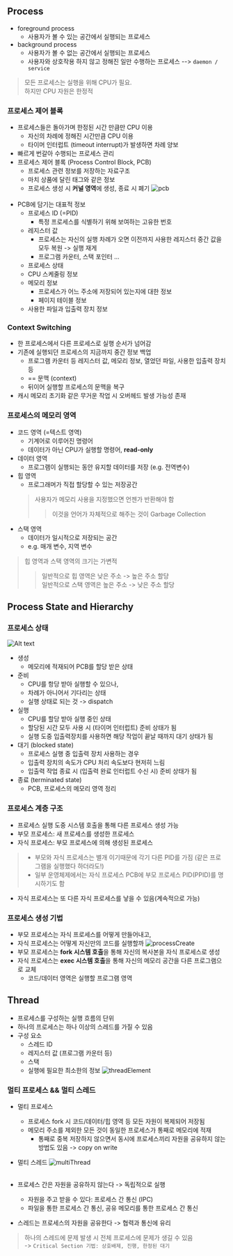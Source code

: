 ## Process
- foreground process
  - 사용자가 볼 수 있는 공간에서 실행되는 프로세스
- background process
  - 사용자가 볼 수 없는 공간에서 실행되는 프로세스
  - 사용자와 상호작용 하지 않고 정해진 일만 수행하는 프로세스 --> `daemon / service`
> 모든 프로세스는 실행을 위해 CPU가 필요.<br/>
> 하지만 CPU 자원은 한정적 
### 프로세스 제어 블록
- 프로세스들은 돌아가며 한정된 시간 만큼만 CPU 이용
  - 자신의 차례에 정해진 시간만큼 CPU 이용
  - 타이머 인터럽트 (timeout interrupt)가 발생하면 차례 양보
- 빠르게 번갈아 수행되는 프로세스 관리
- 프로세스 제어 블록 (Process Control Block, PCB)
  - 프로세스 관련 정보를 저장하는 자료구조
  - 마치 상품에 달린 태그와 같은 정보
  - 프로세스 생성 시 **커널 영역**에 생성, 종료 시 폐기
   ![pcb](asset/pcb.png)
   <br/>
- PCB에 담기는 대표적 정보
  - 프로세스 ID (=PID)
    - 특정 프로세스를 식별하기 위해 보여하는 고유한 번호
  - 레지스터 값
    - 프로세스는 자신의 실행 차례가 오면 이전까지 사용한 레지스터 중간 값을 모두 복원 -> 실행 재게
    - 프로그램 카운터, 스택 포인터 ...
  - 프로세스 상태
  - CPU 스케줄링 정보
  - 메모리 정보
    - 프로세스가 어느 주소에 저장되어 있는지에 대한 정보
    - 페이지 테이블 정보
  - 사용한 파일과 입출력 장치 정보

### Context Switching
- 한 프로세스에서 다른 프로세스로 실행 순서가 넘어감
- 기존에 실행되던 프로세스의 지금까지 중간 정보 백업
  - 프로그램 카운터 등 레지스터 값, 메모리 정보, 열었던 파일, 사용한 입출력 장치 등
  - == 문맥 (context)
  - 뒤이어 실행할 프로세스의 문맥을 복구
- 캐시 메모리 초기화 같은 무거운 작업 시 오버헤드 발생 가능성 존재

### 프로세스의 메모리 영역
- 코드 영역 (=텍스트 영역)
  - 기계어로 이루어진 명령어
  - 데이터가 아닌 CPU가 실행할 명령어, **read-only**
- 데이터 영역
  - 프로그램이 실행되는 동안 유지할 데이터를 저장 (e.g. 전역변수)
- 힙 영역
  - 프로그래머가 직접 할당할 수 있는 저장공간
  > 사용자가 메모리 사용을 지정했으면 언젠가 반환해야 함<br/>
  >> 이것을 언어가 자체적으로 해주는 것이 Garbage Collection
- 스택 영역
  - 데이터가 일시적으로 저장되는 공간
  - e.g. 매개 변수, 지역 변수
> 힙 영역과 스택 영역의 크기는 가변적
>> 일반적으로 힙 영역은 낮은 주소 -> 높은 주소 할당<br/>
>> 일반적으로 스택 영역은 높은 주소 -> 낮은 주소 할당

## Process State and Hierarchy
### 프로세스 상태
![Alt text](asset/processState-diagram.png)
- 생성
  - 메모리에 적재되어 PCB를 할당 받은 상태
- 준비
  - CPU를 항당 받아 실행할 수 있으나,
  - 차례가 아니어서 기다리는 상태
  - 실행 상태로 되는 것 -> dispatch
- 실행
  - CPU를 할당 받아 실행 중인 상태
  - 할당된 시간 모두 사용 시 (타이머 인터럽트) 준비 상태가 됨
  - 실행 도중 입출력장치를 사용하면 해당 작업이 끝날 때까지 대기 상태가 됨
- 대기 (blocked state)
  - 프로세스 실행 중 입출력 장치 사용하는 경우
  - 입출력 장치의 속도가 CPU 처리 속도보다 현저히 느림
  - 입출력 작업 종료 시 (입출력 완료 인터럽트 수신 시) 준비 상태가 됨
- 종료 (terminated state)
  - PCB, 프로세스의 메모리 영역 정리

### 프로세스 계층 구조
- 프로세스 실행 도중 시스템 호출을 통해 다른 프로세스 생성 가능
- 부모 프로세스: 새 프로세스를 생성한 프로세스
- 자식 프로세스: 부모 프로세스에 의해 생성된 프로세스
> - 부모와 자식 프로세스는 별개 이기때문에 각기 다른 PID를 가짐 (같은 프로그램을 실행했다 하더라도!)<br/>
> - 일부 운영체제에서는 자식 프로세스 PCB에 부모 프로세스 PID(PPID)를 명시하기도 함
- 자식 프로세스는 또 다른 자식 프로세스를 낳을 수 있음(계속적으로 가능)

### 프로세스 생성 기법
- 부모 프로세스는 자식 프로세스를 어떻게 만들어내고,
- 자식 프로세스는 어떻게 자신만의 코드를 실행할까
![processCreate](asset/processCreate.png)
- 부모 프로세스는 **fork 시스템 호출**을 통해 자신의 복사본을 자식 프로세스로 생성
- 자식 프로세스는 **exec 시스템 호출**을 통해 자신의 메모리 공간을 다른 프로그램으로 교체
  - 코드/데이터 영역은 실행할 프로그램 영역

## Thread
- 프로세스를 구성하는 실행 흐름의 단위
- 하나의 프로세스는 하나 이상의 스레드를 가질 수 있음
- 구성 요소
  - 스레드 ID
  - 레지스터 값 (프로그램 카운터 등)
  - 스택
  - 실행에 필요한 최소한의 정보 
![threadElement](asset/threadElement.png)

### 멀티 프로세스 && 멀티 스레드
- 멀티 프로세스
  - 프로세스 fork 시 코드/데이터/힙 영역 등 모든 자원이 복제되어 저장됨
  - 메모리 주소를 제외한 모든 것이 동일한 프로세스가 통째로 메모리에 적재
    - 통째로 중복 저장하지 않으면서 동시에 프로세스끼리 자원을 공유하지 않는 방법도 있음 -> copy on write

- 멀티 스레드
![multiThread](asset/multiThread.png)
<br/><br/>
- 프로세스 간은 자원을 공유하지 않는다 -> 독립적으로 실행
  - 자원을 주고 받을 수 있다: 프로세스 간 통신 (IPC)
  - 파일을 통한 프로세스 간 통신, 공유 메모리를 통한 프로세스 간 통신
- 스레드는 프로세스의 자원을 공유한다 -> 협력과 통신에 유리
> 하나의 스레드에 문제 발생 시 전체 프로세스에 문제가 생길 수 있음 <br/>
> -> `Critical Section 기법: 상호배제, 진행, 한정된 대기`
